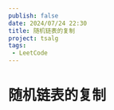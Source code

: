 ```yaml
---
publish: false
date: 2024/07/24 22:30
title: 随机链表的复制
project: tsalg
tags:
 - LeetCode
---
```


# 随机链表的复制
